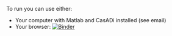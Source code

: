To run you can use either:
  - Your computer with Matlab and CasADi installed (see email)
  - Your browser: [![Binder](https://mybinder.org/badge_logo.svg)](https://mybinder.org/v2/gh/meco-group/blux2019_ggn_demo/master?filepath=ex.ipynb)
